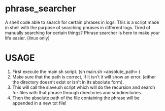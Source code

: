 # phrase_searcher
A shell code able to search for certain phrases in logs.
This is a script made in shell with the purpose of searching phrases in different logs. 
Tired of manually searching for certain things? Phrase searcher is here to make your life easier. (linux only)

# USAGE
1. First execute the main.sh script. (sh main.sh <absolute_path> <phrase>)
2. Make sure that the path is correct, if it isn't it will show an error. (either the directory doesn't exist or isn't in its absolute form).
3. This will call the slave.sh script which will do the recursion and search for files with that phrase through directories and subdirectories.
4. Then the absolute path of the file containing the phrase will be appended in a new txt file! 
